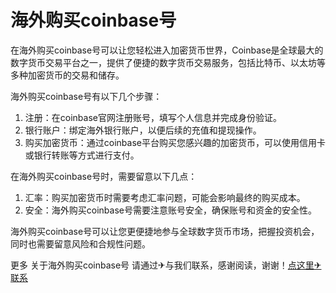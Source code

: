 # 海外购买coinbase号

在海外购买coinbase号可以让您轻松进入加密货币世界，Coinbase是全球最大的数字货币交易平台之一，提供了便捷的数字货币交易服务，包括比特币、以太坊等多种加密货币的交易和储存。

海外购买coinbase号有以下几个步骤：

1. 注册：在coinbase官网注册账号，填写个人信息并完成身份验证。
2. 银行账户：绑定海外银行账户，以便后续的充值和提现操作。
3. 购买加密货币：通过coinbase平台购买您感兴趣的加密货币，可以使用信用卡或银行转账等方式进行支付。

在海外购买coinbase号时，需要留意以下几点：

1. 汇率：购买加密货币时需要考虑汇率问题，可能会影响最终的购买成本。
2. 安全：海外购买coinbase号需要注意账号安全，确保账号和资金的安全性。

海外购买coinbase号可以让您更便捷地参与全球数字货币市场，把握投资机会，同时也需要留意风险和合规性问题。

更多 关于海外购买coinbase号 请通过✈与我们联系，感谢阅读，谢谢！[点这里✈联系](https://a.k02.cc)